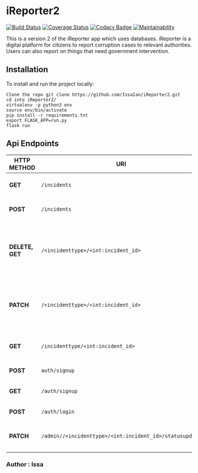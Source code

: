 # iReporter2
[![Build Status](https://travis-ci.org/IssaIan/iReporter2.svg?branch=develop)](https://travis-ci.org/IssaIan/iReporter2)
[![Coverage Status](https://coveralls.io/repos/github/IssaIan/iReporter2/badge.svg?branch=develop)](https://coveralls.io/github/IssaIan/iReporter2?branch=develop)
[![Codacy Badge](https://api.codacy.com/project/badge/Grade/9b7374eb098e48c5a7d5c77bb123a6b1)](https://app.codacy.com/app/IssaIan/iReporter2?utm_source=github.com&utm_medium=referral&utm_content=IssaIan/iReporter2&utm_campaign=Badge_Grade_Settings)
[![Maintainability](https://api.codeclimate.com/v1/badges/2df90d509788fc828151/maintainability)](https://codeclimate.com/github/IssaIan/iReporter2/maintainability)


This is a version 2 of the iReporter app which uses databases.
iReporter is a digital platform for citizens to report corruption cases to relevant authorities. Users can also report on things that need government intervention.

## Installation
To install and run the project locally:

    Clone the repo git clone https://github.com/IssaIan/iReporter2.git
    cd into iReporter2/
    virtualenv -p python3 env
    source env/bin/activate
    pip install -r requirements.txt
    export FLASK_APP=run.py
    flask run

## Api Endpoints


| **HTTP METHOD**   | **URI**  | **ACTION** |
|---|---|---|
|  **GET** |  `/incidents` | fetch all incident records |
|  **POST** |  `/incidents` | create incident record |
| **DELETE, GET**  |  `/<incidenttype>/<int:incident_id>` | get and delete incident records with given `incidenttype` and `incident_id` |
| **PATCH** | `/<incidenttype>/<int:incident_id>` | update incident records with given `incidenttype` and `incident_id` |
|  **GET** |  `/incidenttype/<int:incident_id>` | get list of all incidents, create incident |
|  **POST** |  `auth/signup` | registers a new user |
|  **GET** |  `/auth/signup` | fetch all users(admin only) |
| **POST** | `/auth/login` | login in a user |
| **PATCH** | `/admin//<incidenttype>/<int:incident_id>/statusupdate` | admin updates incident's status |

### Author : Issa